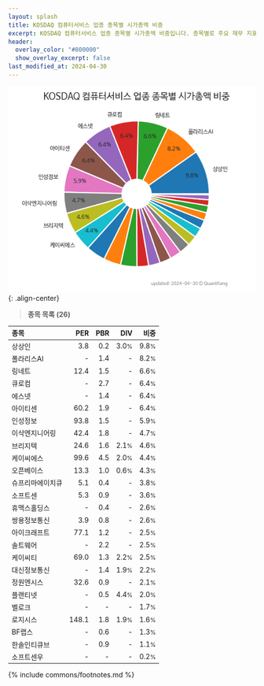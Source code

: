 ```yaml
---
layout: splash
title: KOSDAQ 컴퓨터서비스 업종 종목별 시가총액 비중
excerpt: KOSDAQ 컴퓨터서비스 업종 종목별 시가총액 비중입니다. 종목별로 주요 재무 지표를 함께 표시합니다.
header:
  overlay_color: "#800000"
  show_overlay_excerpt: false
last_modified_at: 2024-04-30
---
```



![KOSDAQ 컴퓨터서비스 업종 종목별 시가총액 비중](/stats/sector/images/kosdaq_업종_컴퓨터서비스_종목.png){: .align-center}


> **종목 목록 (26)**<a id="list"></a>

| **종목** | **PER** | **PBR** | **DIV** | **비중** |
| :------- | ------: | ------: | ------: | -------: |
| 상상인 | 3.8 | 0.2 | 3.0<small>%</small> | 9.8<small>%</small> |
| 폴라리스AI | - | 1.4 | - | 8.2<small>%</small> |
| 링네트 | 12.4 | 1.5 | - | 6.6<small>%</small> |
| 큐로컴 | - | 2.7 | - | 6.4<small>%</small> |
| 에스넷 | - | 1.4 | - | 6.4<small>%</small> |
| 아이티센 | 60.2 | 1.9 | - | 6.4<small>%</small> |
| 인성정보 | 93.8 | 1.5 | - | 5.9<small>%</small> |
| 이삭엔지니어링 | 42.4 | 1.8 | - | 4.7<small>%</small> |
| 브리지텍 | 24.6 | 1.6 | 2.1<small>%</small> | 4.6<small>%</small> |
| 케이씨에스 | 99.6 | 4.5 | 2.0<small>%</small> | 4.4<small>%</small> |
| 오픈베이스 | 13.3 | 1.0 | 0.6<small>%</small> | 4.3<small>%</small> |
| 슈프리마에이치큐 | 5.1 | 0.4 | - | 3.8<small>%</small> |
| 소프트센 | 5.3 | 0.9 | - | 3.6<small>%</small> |
| 휴맥스홀딩스 | - | 0.4 | - | 2.6<small>%</small> |
| 쌍용정보통신 | 3.9 | 0.8 | - | 2.6<small>%</small> |
| 아이크래프트 | 77.1 | 1.2 | - | 2.5<small>%</small> |
| 솔트웨어 | - | 2.2 | - | 2.5<small>%</small> |
| 케이씨티 | 69.0 | 1.3 | 2.2<small>%</small> | 2.5<small>%</small> |
| 대신정보통신 | - | 1.4 | 1.9<small>%</small> | 2.2<small>%</small> |
| 정원엔시스 | 32.6 | 0.9 | - | 2.1<small>%</small> |
| 플랜티넷 | - | 0.5 | 4.4<small>%</small> | 2.0<small>%</small> |
| 벨로크 | - | - | - | 1.7<small>%</small> |
| 로지시스 | 148.1 | 1.8 | 1.9<small>%</small> | 1.6<small>%</small> |
| BF랩스 | - | 0.6 | - | 1.3<small>%</small> |
| 한솔인티큐브 | - | 0.9 | - | 1.1<small>%</small> |
| 소프트센우 | - | - | - | 0.2<small>%</small> |

{% include commons/footnotes.md %}